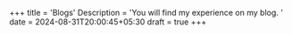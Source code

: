 +++
title = 'Blogs'
Description = 'You will find my experience on my blog. '
date = 2024-08-31T20:00:45+05:30
draft = true
+++
